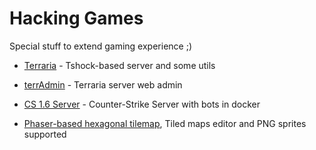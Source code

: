 # Hacking Games

Special stuff to extend gaming experience ;)

* [Terraria](Terraria/README.md) - Tshock-based server and some utils

* [terrAdmin](https://github.com/alexnd/terrAdmin) - Terraria server web admin

* [CS 1.6 Server](https://github.com/alexnd/cs16server) - Counter-Strike Server with bots in docker

* [Phaser-based hexagonal tilemap](https://github.com/alexnd/phaser-hextilemap/), Tiled maps editor and PNG sprites supported
